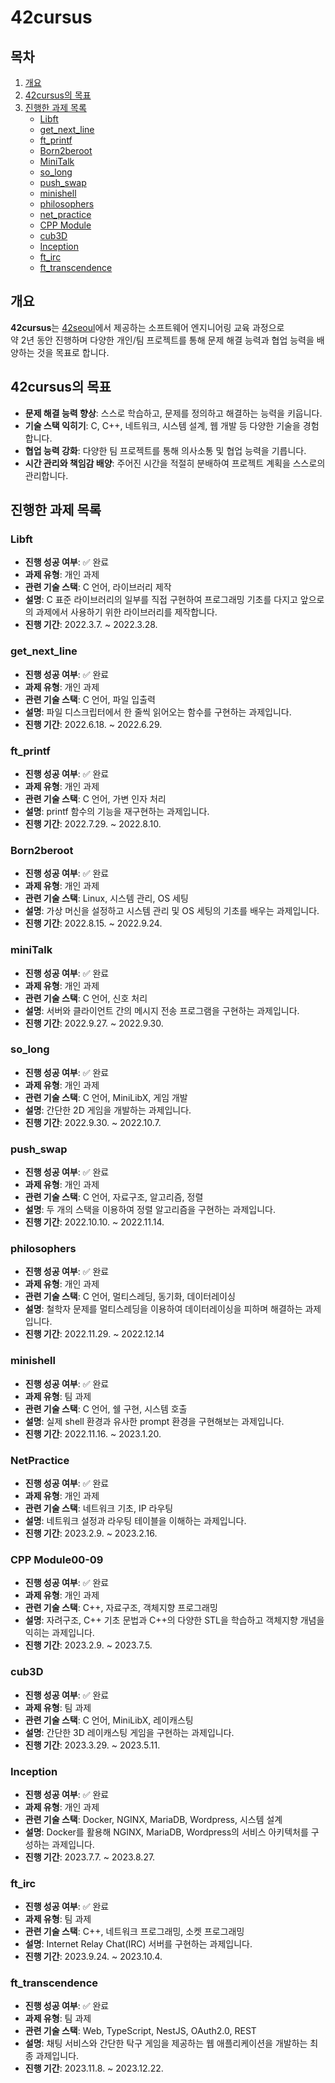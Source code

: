 # 42cursus

## 목차
1. [개요](#개요)
2. [42cursus의 목표](#42cursus의-목표)
3. [진행한 과제 목록](#진행한-과제-목록)
   - [Libft](#libft)
   - [get_next_line](#get_next_line)
   - [ft_printf](#ft_printf)
   - [Born2beroot](#born2beroot)
   - [MiniTalk](#minitalk)
   - [so_long](#so_long)
   - [push_swap](#push_swap)
   - [minishell](#minishell)
   - [philosophers](#philosophers)
   - [net_practice](#net_practice)
   - [CPP Module](#cpp-module)
   - [cub3D](#cub3d)
   - [Inception](#inception)
   - [ft_irc](#ft_irc)
   - [ft_transcendence](#ft_transcendence)

## 개요
**42cursus**는 [42seoul](https://42seoul.kr/seoul42/main/view)에서 제공하는 소프트웨어 엔지니어링 교육 과정으로<br/>
약 2년 동안 진행하며 다양한 개인/팀 프로젝트를 통해 문제 해결 능력과 협업 능력을 배양하는 것을 목표로 합니다.

## 42cursus의 목표
- **문제 해결 능력 향상**: 스스로 학습하고, 문제를 정의하고 해결하는 능력을 키웁니다.
- **기술 스택 익히기**: C, C++, 네트워크, 시스템 설계, 웹 개발 등 다양한 기술을 경험합니다.
- **협업 능력 강화**: 다양한 팀 프로젝트를 통해 의사소통 및 협업 능력을 기릅니다.
- **시간 관리와 책임감 배양**: 주어진 시간을 적절히 분배하여 프로젝트 계획을 스스로의 관리합니다.

## 진행한 과제 목록
### Libft
- **진행 성공 여부**: ✅ 완료
- **과제 유형**: 개인 과제
- **관련 기술 스택**: C 언어, 라이브러리 제작
- **설명**: C 표준 라이브러리의 일부를 직접 구현하여 프로그래밍 기초를 다지고 앞으로의 과제에서 사용하기 위한 라이브러리를 제작합니다.
- **진행 기간**: 2022.3.7. ~ 2022.3.28.

### get_next_line
- **진행 성공 여부**: ✅ 완료
- **과제 유형**: 개인 과제
- **관련 기술 스택**: C 언어, 파일 입출력
- **설명**: 파일 디스크립터에서 한 줄씩 읽어오는 함수를 구현하는 과제입니다.
- **진행 기간**: 2022.6.18. ~ 2022.6.29.

### ft_printf
- **진행 성공 여부**: ✅ 완료
- **과제 유형**: 개인 과제
- **관련 기술 스택**: C 언어, 가변 인자 처리
- **설명**: printf 함수의 기능을 재구현하는 과제입니다.
- **진행 기간**: 2022.7.29. ~ 2022.8.10.

### Born2beroot
- **진행 성공 여부**: ✅ 완료
- **과제 유형**: 개인 과제
- **관련 기술 스택**: Linux, 시스템 관리, OS 세팅
- **설명**: 가상 머신을 설정하고 시스템 관리 및 OS 세팅의 기초를 배우는 과제입니다.
- **진행 기간**: 2022.8.15. ~ 2022.9.24.

### miniTalk
- **진행 성공 여부**: ✅ 완료
- **과제 유형**: 개인 과제
- **관련 기술 스택**: C 언어, 신호 처리
- **설명**: 서버와 클라이언트 간의 메시지 전송 프로그램을 구현하는 과제입니다.
- **진행 기간**: 2022.9.27. ~ 2022.9.30.

### so_long
- **진행 성공 여부**: ✅ 완료
- **과제 유형**: 개인 과제
- **관련 기술 스택**: C 언어, MiniLibX, 게임 개발
- **설명**: 간단한 2D 게임을 개발하는 과제입니다.
- **진행 기간**: 2022.9.30. ~ 2022.10.7.

### push_swap
- **진행 성공 여부**: ✅ 완료
- **과제 유형**: 개인 과제
- **관련 기술 스택**: C 언어, 자료구조, 알고리즘, 정렬
- **설명**: 두 개의 스택을 이용하여 정렬 알고리즘을 구현하는 과제입니다.
- **진행 기간**: 2022.10.10. ~ 2022.11.14.

### philosophers
- **진행 성공 여부**: ✅ 완료
- **과제 유형**: 개인 과제
- **관련 기술 스택**: C 언어, 멀티스레딩, 동기화, 데이터레이싱
- **설명**: 철학자 문제를 멀티스레딩을 이용하여 데이터레이싱을 피하며 해결하는 과제입니다.
- **진행 기간**: 2022.11.29. ~ 2022.12.14

### minishell
- **진행 성공 여부**: ✅ 완료
- **과제 유형**: 팀 과제
- **관련 기술 스택**: C 언어, 쉘 구현, 시스템 호출
- **설명**: 실제 shell 환경과 유사한 prompt 환경을 구현해보는 과제입니다.
- **진행 기간**: 2022.11.16. ~ 2023.1.20.

### NetPractice
- **진행 성공 여부**: ✅ 완료
- **과제 유형**: 개인 과제
- **관련 기술 스택**: 네트워크 기초, IP 라우팅
- **설명**: 네트워크 설정과 라우팅 테이블을 이해하는 과제입니다.
- **진행 기간**: 2023.2.9. ~ 2023.2.16.

### CPP Module00-09
- **진행 성공 여부**: ✅ 완료
- **과제 유형**: 개인 과제
- **관련 기술 스택**: C++, 자료구조, 객체지향 프로그래밍
- **설명**: 자려구조, C++ 기초 문법과 C++의 다양한 STL을 학습하고 객체지향 개념을 익히는 과제입니다.
- **진행 기간**: 2023.2.9. ~ 2023.7.5.

### cub3D
- **진행 성공 여부**: ✅ 완료
- **과제 유형**: 팀 과제
- **관련 기술 스택**: C 언어, MiniLibX, 레이캐스팅
- **설명**: 간단한 3D 레이캐스팅 게임을 구현하는 과제입니다.
- **진행 기간**: 2023.3.29. ~ 2023.5.11.

### Inception
- **진행 성공 여부**: ✅ 완료
- **과제 유형**: 개인 과제
- **관련 기술 스택**: Docker, NGINX, MariaDB, Wordpress, 시스템 설계
- **설명**: Docker를 활용해 NGINX, MariaDB, Wordpress의 서비스 아키텍처를 구성하는 과제입니다.
- **진행 기간**: 2023.7.7. ~ 2023.8.27.

### ft_irc
- **진행 성공 여부**: ✅ 완료
- **과제 유형**: 팀 과제
- **관련 기술 스택**: C++, 네트워크 프로그래밍, 소켓 프로그래밍
- **설명**: Internet Relay Chat(IRC) 서버를 구현하는 과제입니다.
- **진행 기간**: 2023.9.24. ~ 2023.10.4.

### ft_transcendence
- **진행 성공 여부**: ✅ 완료
- **과제 유형**: 팀 과제
- **관련 기술 스택**: Web, TypeScript, NestJS, OAuth2.0, REST
- **설명**: 채팅 서비스와 간단한 탁구 게임을 제공하는 웹 애플리케이션을 개발하는 최종 과제입니다.
- **진행 기간**: 2023.11.8. ~ 2023.12.22.
